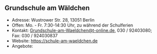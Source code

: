 ## Grundschule am Wäldchen

- Adresse:      Wustrower Str. 28, 13051 Berlin
- Offen:        Mo. - Fr. 7:30-14:30 Uhr, zu während der Schulferien
- Kontakt:      Grundschule-am-Waeldchen@t-online.de, 030 / 92403080; Fax: 030 / 924030837
- Website:      https://schule-am-waeldchen.de 
- Angebote:     

